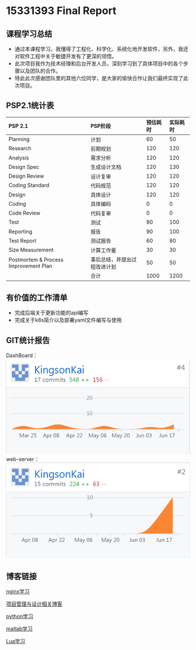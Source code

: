 # 15331393 Final Report
## 课程学习总结


- 通过本课程学习，我懂得了工程化、科学化、系统化地开发软件，另外，我还对软件工程中关于敏捷开发有了更深的领悟。  
- 此次项目我作为技术经理和后台开发人员，深刻学习到了具体项目中的各个步骤以及团队的合作。  
- 特此此次感谢团队里的其他六位同学，是大家的愉快合作让我们最终实现了此次项目。  


## PSP2.1统计表
|PSP 2.1 |PSP阶段 | 预估耗时 |  实际耗时| 
|:-------|:-------|:---------|:----------|
| Planning | 计划 | 60 | 50|
|Research | 前期规划 | 120 | 120 |
| Analysis | 需求分析 | 120 | 120 |
| Design Spec | 生成设计文档 | 120 | 130 |
| Design Review | 设计复审 | 120 | 120 |
| Coding Standard | 代码规范 | 120 | 120 |
| Design | 具体设计 | 120 | 120 |
| Coding | 具体编码 | 0 | 0 |
| Code Review | 代码复审 | 0 | 0 |
| Test | 测试 | 90 | 100 |
| Reporting | 报告 | 90 | 100 |
| Test Report | 测试报告 | 60 | 80 |
| Size Measurement | 计算工作量 | 30 | 30 |
| Postmortem & Process Improvement Plan | 事后总结，并提出过程改进计划	| 50 | 50 |
| | 合计 | 1000 | 1200 |

## 有价值的工作清单
- 完成后端关于更新功能的api编写
- 完成关于k8s简介以及部署yaml文件编写与使用

## GIT统计报告  
DashBoard：  
![DashBoard](15331393-assets/dashboardcommit.png)
web-server：  
![web-server](15331393-assets/WebServercommit.png)

## 博客链接
[nginx学习](https://blog.csdn.net/kingsonying/article/details/79949318)  

[项目管理与设计相关博客](https://blog.csdn.net/kingsonying/article/category/7508442)  

[python学习](https://blog.csdn.net/kingsonying/article/details/79658405)  

[matlab学习](https://blog.csdn.net/kingsonying/article/details/79156347)

[Lua学习](https://blog.csdn.net/kingsonying/article/details/79156117)